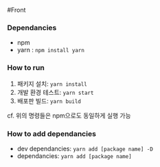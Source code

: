 #Front

### Dependancies
* npm
* yarn : `npm install yarn`

### How to run
1. 패키지 설치: `yarn install`
1. 개발 환경 테스트: `yarn start`
1. 배포판 빌드: `yarn build`

cf. 위의 명령들은 npm으로도 동일하게 실행 가능

### How to add dependancies
* dev dependancies: `yarn add [package name] -D`
* dependancies: `yarn add [package name]`
